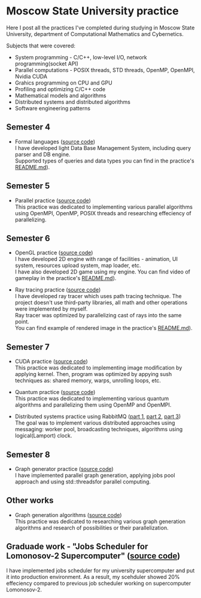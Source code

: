 # Moscow State University practice

Here I post all the practices I've completed during studying in Moscow State University, department of Computational Mathematics and Cybernetics.

Subjects that were covered:  
- System programming - C/C++, low-level I/O, network programming(socket API)  
- Parallel computations - POSIX threads, STD threads, OpenMP, OpenMPI, Nvidia CUDA  
- Grahics programming on CPU and GPU  
- Profiling and optimizing C/C++ code  
- Mathematical models and algorithms  
- Distributed systems and distributed algorithms  
- Software engineering patterns  

## Semester 4

- Formal languages ([source code](4-system-programming-practice))  
  I have developed light Data Base Management System, including query parser and DB engine.  
  Supported types of queries and data types you can find in the practice's [README.md](4-formal-languages-practice/README.md)).

## Semester 5

- Parallel practice ([source code](5-parallel-practice))  
  This practice was dedicated to implementing various parallel algorithms using OpenMPI, OpenMP, POSIX threads and researching effeciency of parallelizing.

## Semester 6

- OpenGL practice ([source code](6-opengl-practice))  
  I have developed 2D engine with range of facilities - animation, UI system, resources upload system, map loader, etc.  
  I have also developed 2D game using my engine. You can find video of gameplay in the practice's [README.md](6-opengl-practice/README.md)).  

- Ray tracing practice ([source code](6-ray-tracing-practice))  
  I have developed ray tracer which uses path tracing technique. The project doesn't use third-party libraries, all math and other operations were implemented by myself.  
  Ray tracer was optimized by parallelizing cast of rays into the same point.  
  You can find example of rendered image in the practice's [README.md](6-ray-tracing-practice/README.md)).  

## Semester 7

- CUDA practice ([source code](7-cuda-practice))  
  This practice was dedicated to implementing image modification by applying kernel. Then, program was optimized by appying sush techniques as: shared memory, warps, unrolling loops, etc.  

- Quantum practice ([source code](7-quantum-practice))  
  This practice was dedicated to implementing various quantum algorithms and parallelizing them using OpenMP and OpenMPI.  

- Distributed systems practice using RabbitMQ ([part 1](7-rabbitmq-practice-1), [part 2](7-rabbitmq-practice-2), [part 3](7-rabbitmq-practice-3))  
  The goal was to implement various distributed approaches using messaging: worker pool, broadcasting techniques, algorithms using logical(Lamport) clock.  

## Semester 8

- Graph generator practice ([source code](7-cuda-practice))  
  I have implemented parallel graph generation, applying jobs pool approach and using std::threadsfor parallel computing.

## Other works

- Graph generation algorithms ([source code](other-graph-generation-algorithms))  
  This practice was dedicated to researching various graph generation algorithms and research of possibilities or their parallelization.  

## Graduade work - "Jobs Scheduler for Lomonosov-2 Supercomputer" ([source code](graduate-work))  
  I have implemented jobs scheduler for my university supercomputer and put it into production environment.
  As a result, my scehduler showed 20% effeciency compared to previous job scheduler working on supercomputer Lomonosov-2.  

